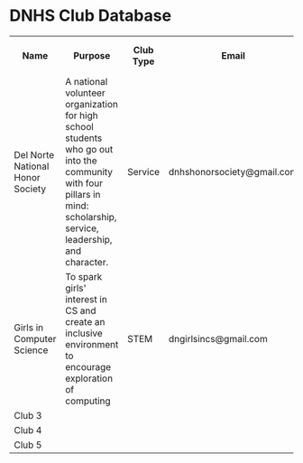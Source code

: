# DNHS Club Database
<head>
    <style>
        .role {
            color: red;
        }
    </style>
</head>

<table>
  <tr>
    <th>Name</th>
    <th>Purpose</th>
    <th>Club Type</th>
    <th>Email</th>
    <th>Meeting Time</th>
    <th>Club President/Point of Contact</th>
    <th>Staff Advisor</th>
    <th>Official Club?</th>
    <th>Reviews</th>
    <th>Meeting Minutes</th>
    <th></th>
    <th></th>
  </tr>
  <tr>
    <td>Del Norte National Honor Society</td>
    <td>A national volunteer organization for high school students who go out into the community with four pillars in mind: scholarship, service, leadership, and character.</td>
    <td>Service</td>
    <td>dnhshonorsociety@gmail.com</td>
    <td>N/A</td>
    <td>Jane Doe</td>
    <td>Mr. Swanson</td>
    <td>Yes</td>
    <td></td>
    <td></td>
    <td class="role">Update</td>
    <td class="role">Delete</td>
  </tr>
  <tr>
    <td>Girls in Computer Science</td>
    <td>To spark girls' interest in CS and create an inclusive environment to encourage exploration of computing</td>
    <td>STEM</td>
    <td>dngirlsincs@gmail.com</td>
    <td>Wednesdays at lunch</td>
    <td>John Smith</td>
    <td>Mr. Mortensen</td>
    <td>Yes</td>
    <td></td>
    <td></td>
    <td class="role">Update</td>
    <td class="role">Delete</td>
  </tr>
  <tr>
    <td>Club 3</td>
    <td></td>
    <td></td>
    <td></td>
    <td></td>
    <td></td>
    <td></td>
    <td></td>
    <td></td>
    <td></td>
    <td class="role">Update</td>
    <td class="role">Delete</td>
  </tr>
  <tr>
    <td>Club 4</td>
    <td></td>
    <td></td>
    <td></td>
    <td></td>
    <td></td>
    <td></td>
    <td></td>
    <td></td>
    <td></td>
    <td class="role">Update</td>
    <td class="role">Delete</td>
  </tr>
  <tr>
    <td>Club 5</td>
    <td></td>
    <td></td>
    <td></td>
    <td></td>
    <td></td>
    <td></td>
    <td></td>
    <td></td>
    <td></td>
    <td class="role">Update</td>
    <td class="role">Delete</td>
  </tr>  
</table>
